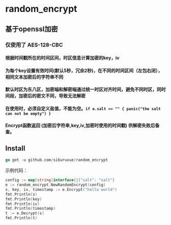 # random_encrypt

## 基于openssl加密 
### 仅使用了 AES-128-CBC
#### 根据时间戳所在的时间区间，时区信息计算加密的key，iv
#### 为每个key设置有效时间(默认5秒，冗余2秒)，在不同的时间区间（左包右闭），相同文本加密后的字符串不同
#### 默认时区为东八区，加密端和解密端通过统一时区对齐时间，避免不同时区，同时间段，加密后的密文不同，导致无法解密
#### 在使用时，必须自定义盐值，不能为空。`if e.salt == "" { panic("the salt can not be empty") }`
#### Encrypt函数返回 (加密后字符串,key,iv,加密时使用的时间戳) 供解密失败后备查。

## Install
```go
go get -u github.com/siburuxue/random_encrypt
```

示例代码：
```go
config := map[string]interface{}{"salt": "salt"}
e := random_encrypt.NewRandomEncrypt(config)
s, key, iv, timestamp := e.Encrypt("hello world")
fmt.Println(s)
fmt.Println(key)
fmt.Println(iv)
fmt.Println(timestamp)
t := e.Decrypt(s)
fmt.Println(t)
```

